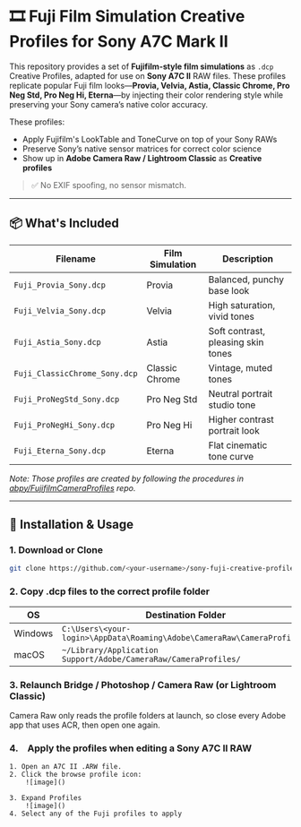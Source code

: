 # 🎞 Fuji Film Simulation Creative Profiles for Sony A7C Mark II

This repository provides a set of **Fujifilm-style film simulations** as `.dcp` Creative Profiles, adapted for use on **Sony A7C II** RAW files. These profiles replicate popular Fuji film looks—**Provia, Velvia, Astia, Classic Chrome, Pro Neg Std, Pro Neg Hi, Eterna**—by injecting their color rendering style while preserving your Sony camera’s native color accuracy.

These profiles:
- Apply Fujifilm's LookTable and ToneCurve on top of your Sony RAWs
- Preserve Sony’s native sensor matrices for correct color science
- Show up in **Adobe Camera Raw / Lightroom Classic** as **Creative profiles**


> ✅ No EXIF spoofing, no sensor mismatch.  

---

## 📦 What's Included

| Filename | Film Simulation | Description |
|----------|------------------|-------------|
| `Fuji_Provia_Sony.dcp`         | Provia         | Balanced, punchy base look |
| `Fuji_Velvia_Sony.dcp`         | Velvia         | High saturation, vivid tones |
| `Fuji_Astia_Sony.dcp`          | Astia          | Soft contrast, pleasing skin tones |
| `Fuji_ClassicChrome_Sony.dcp`  | Classic Chrome | Vintage, muted tones |
| `Fuji_ProNegStd_Sony.dcp`      | Pro Neg Std    | Neutral portrait studio tone |
| `Fuji_ProNegHi_Sony.dcp`       | Pro Neg Hi     | Higher contrast portrait look |
| `Fuji_Eterna_Sony.dcp`         | Eterna         | Flat cinematic tone curve |

*Note: Those profiles are created by following the procedures in [abpy/FujifilmCameraProfiles](https://github.com/abpy/FujifilmCameraProfiles) repo.*

---

## 🚀 Installation & Usage

### 1. Download or Clone
```bash
git clone https://github.com/<your-username>/sony-fuji-creative-profiles.git
```
### 2. Copy .dcp files to the correct profile folder

| OS      | Destination Folder                                              |
| ------- | --------------------------------------------------------------- |
| Windows | `C:\Users\<your-login>\AppData\Roaming\Adobe\CameraRaw\CameraProfiles\`|
| macOS   | `~/Library/Application Support/Adobe/CameraRaw/CameraProfiles/` |

### 3. Relaunch Bridge / Photoshop / Camera Raw (or Lightroom Classic)
Camera Raw only reads the profile folders at launch, so close every Adobe app that uses ACR, then open one again.

### 4. Apply the profiles when editing a Sony A7C II RAW
    1. Open an A7C II .ARW file.
    2. Click the browse profile icon:
        ![image]()

    3. Expand Profiles
        ![image]()
    4. Select any of the Fuji profiles to apply

